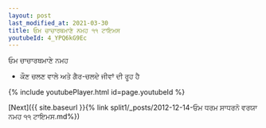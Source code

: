 ```yaml
---
layout: post
last_modified_at: 2021-03-30
title: ਓਮ ਚਾਚਾਰਥਮਾਣੇ ਨਮਹ ੧੧ ਟਾਇਮਸ
youtubeId: 4_YPQ6kG9Ec
---
```

 
 
 ਓਮ ਚਾਚਾਰਥਮਾਣੇ ਨਮਹ  
 
 -  ਕੌਣ ਚਲਣ ਵਾਲੇ ਅਤੇ ਗੈਰ-ਚਲਦੇ ਜੀਵਾਂ ਦੀ ਰੂਹ ਹੈ 
 
  
 
  
 
 
 
 
 
 


{% include youtubePlayer.html id=page.youtubeId %}
 
[Next]({{ site.baseurl }}{% link  split1/_posts/2012-12-14-ਓਮ ਧਰਮ ਸਾਧਰਨੋ ਵਰਯਾ ਨਮਹ ੧੧ ਟਾਇਮਸ.md%})
 
